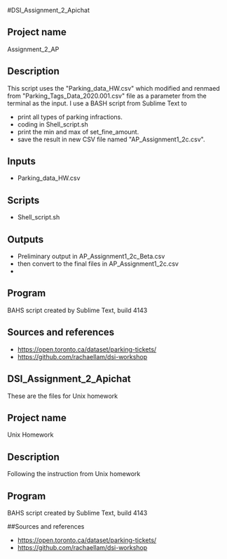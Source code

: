 #DSI_Assignment_2_Apichat

## Project name 
Assignment_2_AP

## Description 
This script uses the "Parking_data_HW.csv" which modified and renmaed from "Parking_Tags_Data_2020.001.csv" file as a parameter from the terminal as the input. I use a BASH script from Sublime Text to 
- print all types of parking infractions. 
- coding in Shell_script.sh
- print the min and max of set_fine_amount. 
- save the result in new CSV file named "AP_Assignment1_2c.csv". 

## Inputs 
- Parking_data_HW.csv
## Scripts
- Shell_script.sh
## Outputs
- Preliminary output in AP_Assignment1_2c_Beta.csv
- then convert to the final files in AP_Assignment1_2c.csv
-
## Program
BAHS script created by Sublime Text, build 4143

## Sources and references 
- https://open.toronto.ca/dataset/parking-tickets/  
- https://github.com/rachaellam/dsi-workshop  

## DSI_Assignment_2_Apichat
These are the files for Unix homework

## Project name 
Unix Homework

## Description 
Following the instruction from Unix homework

## Program
BAHS script created by Sublime Text, build 4143

##Sources and references 
- https://open.toronto.ca/dataset/parking-tickets/  
- https://github.com/rachaellam/dsi-workshop  
